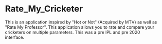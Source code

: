 # Rate_My_Cricketer
This is an application inspired by "Hot or Not" (Acquired by MTV) as well as "Rate My Professor". This application allows you to rate and compare your cricketers on multiple parameters. This was a pre IPL and pre 2020 interface. 
